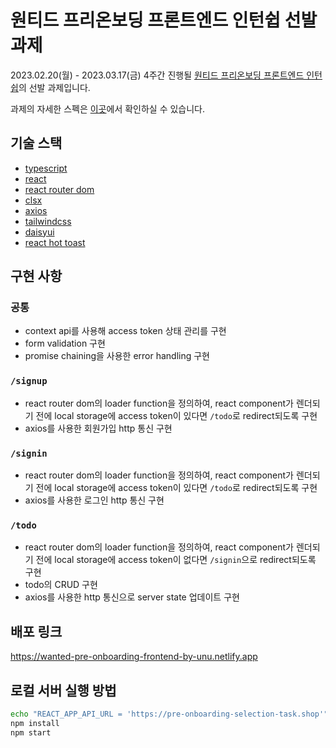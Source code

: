 # 원티드 프리온보딩 프론트엔드 인턴쉽 선발 과제

2023.02.20(월) - 2023.03.17(금) 4주간 진행될 [원티드 프리온보딩 프론트엔드 인턴쉽](https://www.wanted.co.kr/events/pre_ob_fe_9)의 선발 과제입니다.

과제의 자세한 스펙은 [이곳](https://github.com/walking-sunset/selection-task/)에서 확인하실 수 있습니다.

## 기술 스택

- [typescript](https://www.typescriptlang.org/)
- [react](https://reactjs.org/)
- [react router dom](https://reactrouter.com/en/main)
- [clsx](https://github.com/lukeed/clsx)
- [axios](https://axios-http.com/)
- [tailwindcss](https://tailwindcss.com/)
- [daisyui](https://daisyui.com/)
- [react hot toast](https://react-hot-toast.com/)

## 구현 사항

### 공통

- context api를 사용해 access token 상태 관리를 구현
- form validation 구현
- promise chaining을 사용한 error handling 구현

### `/signup`

- react router dom의 loader function을 정의하여, react component가 렌더되기 전에 local storage에 access token이 있다면 `/todo`로 redirect되도록 구현
- axios를 사용한 회원가입 http 통신 구현

### `/signin`

- react router dom의 loader function을 정의하여, react component가 렌더되기 전에 local storage에 access token이 있다면 `/todo`로 redirect되도록 구현
- axios를 사용한 로그인 http 통신 구현

### `/todo`

- react router dom의 loader function을 정의하여, react component가 렌더되기 전에 local storage에 access token이 없다면 `/signin`으로 redirect되도록 구현
- todo의 CRUD 구현
- axios를 사용한 http 통신으로 server state 업데이트 구현

## 배포 링크

https://wanted-pre-onboarding-frontend-by-unu.netlify.app

## 로컬 서버 실행 방법

```bash
echo "REACT_APP_API_URL = 'https://pre-onboarding-selection-task.shop'" > .env.local
npm install
npm start
```
